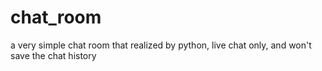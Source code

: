 # chat_room
a very simple chat room that realized by python, live chat only, and won't save the chat history
